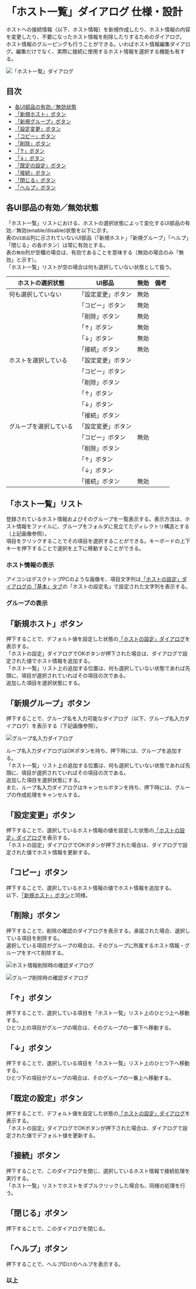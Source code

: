 # 「ホスト一覧」ダイアログ 仕様・設計

ホストへの接続情報（以下、ホスト情報）を新規作成したり、ホスト情報の内容を変更したり、不要になったホスト情報を削除したりするためのダイアログ。  
ホスト情報のグルーピングも行うことができる。いわばホスト情報編集ダイアログ。編集だけでなく、実際に接続に使用するホスト情報を選択する機能も有する。

![「ホスト一覧」ダイアログ](./host-list-1.png)

## 目次

* [各UI部品の有効／無効状態](#各ui部品の有効無効状態)
* [「新規ホスト」ボタン](#新規ホストボタン)
* [「新規グループ」ボタン](#新規グループボタン)
* [「設定変更」ボタン](#設定変更ボタン)
* [「コピー」ボタン](#コピーボタン)
* [「削除」ボタン](#削除ボタン)
* [「↑」ボタン](#ボタン)
* [「↓」ボタン](#ボタン-1)
* [「既定の設定」ボタン](#既定の設定ボタン)
* [「接続」ボタン](#接続ボタン)
* [「閉じる」ボタン](#閉じるボタン)
* [「ヘルプ」ボタン](#ヘルプボタン)

## 各UI部品の有効／無効状態

「ホスト一覧」リストにおける、ホストの選択状態によって変化するUI部品の有効／無効(enable/disable)状態を以下に示す。  
表の`UI部品`列に示されていないUI部品（「新規ホスト」「新規グループ」「ヘルプ」「閉じる」の各ボタン）は常に有効とする。  
表の`無効`列が空欄の場合は、有効であることを意味する（無効の場合のみ「無効」と示す）。  
「ホスト一覧」リストが空の場合は何も選択していない状態として扱う。

| ホストの選択状態 | UI部品 | 無効 | 備考 |
| --- | --- | --- | --- |
| 何も選択していない | 「設定変更」ボタン | 無効 |  |
|| 「コピー」ボタン | 無効 |  |
|| 「削除」ボタン | 無効 |  |
|| 「↑」ボタン | 無効 |  |
|| 「↓」ボタン | 無効 |  |
|| 「接続」ボタン | 無効 |  |
| ホストを選択している | 「設定変更」ボタン |  |  |
|| 「コピー」ボタン |  |  |
|| 「削除」ボタン |  |  |
|| 「↑」ボタン |  |  |
|| 「↓」ボタン |  |  |
|| 「接続」ボタン |  |  |
| グループを選択している | 「設定変更」ボタン |  |  |
|| 「コピー」ボタン | 無効 |  |
|| 「削除」ボタン |  |  |
|| 「↑」ボタン |  |  |
|| 「↓」ボタン |  |  |
|| 「接続」ボタン | 無効 |  |

## 「ホスト一覧」リスト

登録されているホスト情報およびそのグループを一覧表示する。表示方法は、ホスト情報をファイルに、グループをフォルダに見立てたディレクトリ構造とする（上記画像参照）。  
項目をクリックすることでその項目を選択することができる。キーボードの上下キーを押下することで選択を上下に移動することができる。

### ホスト情報の表示

アイコンはデスクトップPCのような画像を、項目文字列は[「ホストの設定」ダイアログの「基本」タブ](../host-setting/HOST-SETTING.md#基本タブ)の「ホストの設定名」で設定された文字列を表示する。

### グループの表示

## 「新規ホスト」ボタン

押下することで、デフォルト値を設定した状態の[「ホストの設定」ダイアログ](../host-setting/HOST-SETTING.md)を表示する。  
「ホストの設定」ダイアログでOKボタンが押下された場合は、ダイアログで設定された値でホスト情報を追加する。  
「ホスト一覧」リスト上の追加する位置は、何も選択していない状態であれば先頭に、項目が選択されていればその項目の次である。  
追加した項目を選択状態にする。

## 「新規グループ」ボタン

押下することで、グループ名を入力可能なダイアログ（以下、グループ名入力ダイアログ）を表示する（下記画像参照）。

![グループ名入力ダイアログ](./host-list-2-group-name.png)

ループ名入力ダイアログはOKボタンを持ち、押下時には、グループを追加する。  
「ホスト一覧」リスト上の追加する位置は、何も選択していない状態であれば先頭に、項目が選択されていればその項目の次である。  
追加した項目を選択状態にする。  
また、ループ名入力ダイアログはキャンセルボタンを持ち、押下時には、グループの作成処理をキャンセルする。

## 「設定変更」ボタン

押下することで、選択しているホスト情報の値を設定した状態の[「ホストの設定」ダイアログ](../host-setting/HOST-SETTING.md)を表示する。  
「ホストの設定」ダイアログでOKボタンが押下された場合は、ダイアログで設定された値でホスト情報を更新する。

## 「コピー」ボタン

押下することで、選択しているホスト情報の値でホスト情報を追加する。  
以下、[「新規ホスト」ボタン](#新規ホストボタン)と同様。

## 「削除」ボタン

押下することで、削除の確認のダイアログを表示する。承諾された場合、選択している項目を削除する。  
選択している項目がグループの場合は、そのグループに所属するホスト情報・グループをすべて削除する。

![ホスト情報削除時の確認ダイアログ](./host-list-3-delete-host.png)

![グループ削除時の確認ダイアログ](./host-list-4-delete-group.png)

## 「↑」ボタン

押下することで、選択している項目を「ホスト一覧」リスト上のひとつ上へ移動する。  
ひとつ上の項目がグループの場合は、そのグループの一番下へ移動する。

## 「↓」ボタン

押下することで、選択している項目を「ホスト一覧」リスト上のひとつ下へ移動する。  
ひとつ下の項目がグループの場合は、そのグループの一番上へ移動する。

## 「既定の設定」ボタン

押下することで、デフォルト値を設定した状態の[「ホストの設定」ダイアログ](../host-setting/HOST-SETTING.md)を表示する。  
「ホストの設定」ダイアログでOKボタンが押下された場合は、ダイアログで設定された値でデフォルト値を更新する。

## 「接続」ボタン

押下することで、このダイアログを閉じ、選択しているホスト情報で接続処理を実行する。  
「ホスト一覧」リストでホストをダブルクリックした場合も、同様の処理を行う。

## 「閉じる」ボタン

押下することで、このダイアログを閉じる。  

## 「ヘルプ」ボタン

押下することで、ヘルプID`27`のヘルプを表示する。

### 以上
